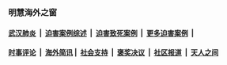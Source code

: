 
### 明慧海外之窗

####  [武汉肺炎](indexes/365.md?t=01020500) &nbsp;|&nbsp;  [迫害案例综述](indexes/328.md?t=01020500) &nbsp;|&nbsp; [迫害致死案例](indexes/277.md?t=01020500)  &nbsp;|&nbsp; [更多迫害案例](indexes/81.md?t=01020500)  &nbsp;|&nbsp; 
####  [时事评论](indexes/251.md?t=01020500) &nbsp;|&nbsp; [海外简讯](indexes/245.md?t=01020500)&nbsp;|&nbsp;  [社会支持](indexes/140.md?t=01020500) &nbsp;|&nbsp; [褒奖决议](indexes/282.md?t=01020500) &nbsp;|&nbsp; [社区报道](indexes/91.md?t=01020500)  &nbsp;|&nbsp; [天人之间](indexes/78.md?t=01020500) 

